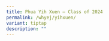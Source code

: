 ```yaml
---
title: Phua Yih Xuen – Class of 2024
permalink: /whyej/yihxuen/
variant: tiptap
description: ""
---
```

